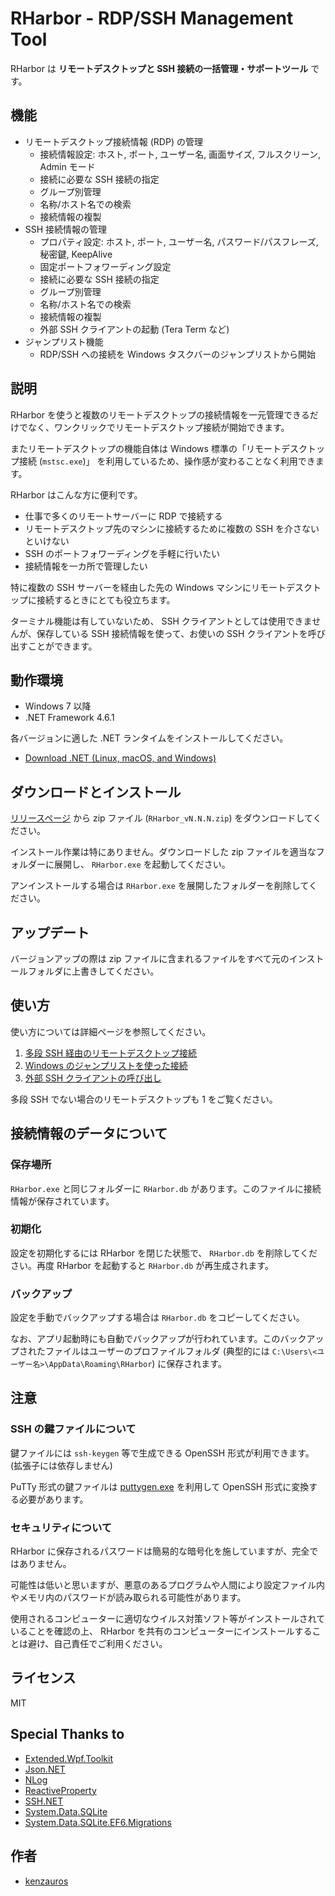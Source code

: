 RHarbor - RDP/SSH Management Tool
=====

RHarbor は **リモートデスクトップと SSH 接続の一括管理・サポートツール** です。

## 機能

- リモートデスクトップ接続情報 (RDP) の管理
    - 接続情報設定: ホスト, ポート, ユーザー名, 画面サイズ, フルスクリーン,  Admin モード
    - 接続に必要な SSH 接続の指定
    - グループ別管理
    - 名称/ホスト名での検索
    - 接続情報の複製
- SSH 接続情報の管理
    - プロパティ設定: ホスト, ポート, ユーザー名, パスワード/パスフレーズ, 秘密鍵, KeepAlive
    - 固定ポートフォワーディング設定
    - 接続に必要な SSH 接続の指定
    - グループ別管理
    - 名称/ホスト名での検索
    - 接続情報の複製
    - 外部 SSH クライアントの起動 (Tera Term など)
- ジャンプリスト機能
    - RDP/SSH への接続を Windows タスクバーのジャンプリストから開始

## 説明

RHarbor を使うと複数のリモートデスクトップの接続情報を一元管理できるだけでなく、ワンクリックでリモートデスクトップ接続が開始できます。

またリモートデスクトップの機能自体は Windows 標準の「リモートデスクトップ接続 (`mstsc.exe`)」 を利用しているため、操作感が変わることなく利用できます。

RHarbor はこんな方に便利です。

- 仕事で多くのリモートサーバーに RDP で接続する
- リモートデスクトップ先のマシンに接続するために複数の SSH を介さないといけない
- SSH のポートフォワーディングを手軽に行いたい
- 接続情報を一カ所で管理したい

特に複数の SSH サーバーを経由した先の Windows マシンにリモートデスクトップに接続するときにとても役立ちます。

ターミナル機能は有していないため、 SSH クライアントとしては使用できませんが、保存している SSH 接続情報を使って、お使いの SSH クライアントを呼び出すことができます。

## 動作環境

- Windows 7 以降
- .NET Framework 4.6.1

各バージョンに適した .NET ランタイムをインストールしてください。

- [Download .NET (Linux, macOS, and Windows)](https://dotnet.microsoft.com/download)

## ダウンロードとインストール

[リリースページ](https://github.com/kenzauros/rharbor/releases) から zip ファイル (`RHarbor_vN.N.N.zip`) をダウンロードしてください。

インストール作業は特にありません。ダウンロードした zip ファイルを適当なフォルダーに展開し、 `RHarbor.exe` を起動してください。

アンインストールする場合は `RHarbor.exe` を展開したフォルダーを削除してください。

## アップデート

バージョンアップの際は zip ファイルに含まれるファイルをすべて元のインストールフォルダに上書きしてください。

## 使い方

使い方については詳細ページを参照してください。

1. [多段 SSH 経由のリモートデスクトップ接続](https://kenzauros.github.io/rharbor/rdp-with-multi-hop-ssh.ja.html)
1. [Windows のジャンプリストを使った接続](https://kenzauros.github.io/rharbor/jump-list.ja.html)
1. [外部 SSH クライアントの呼び出し](https://kenzauros.github.io/rharbor/invoke-ssh-client.ja.html)

多段 SSH でない場合のリモートデスクトップも 1 をご覧ください。

## 接続情報のデータについて

### 保存場所

`RHarbor.exe` と同じフォルダーに `RHarbor.db` があります。このファイルに接続情報が保存されています。

### 初期化

設定を初期化するには RHarbor を閉じた状態で、 `RHarbor.db` を削除してください。再度 RHarbor を起動すると `RHarbor.db` が再生成されます。

### バックアップ

設定を手動でバックアップする場合は `RHarbor.db` をコピーしてください。

なお、アプリ起動時にも自動でバックアップが行われています。このバックアップされたファイルはユーザーのプロファイルフォルダ (典型的には `C:\Users\<ユーザー名>\AppData\Roaming\RHarbor`) に保存されます。

## 注意

### SSH の鍵ファイルについて

鍵ファイルには `ssh-keygen` 等で生成できる OpenSSH 形式が利用できます。 (拡張子には依存しません)

PuTTy 形式の鍵ファイルは [puttygen.exe](https://www.chiark.greenend.org.uk/~sgtatham/putty/latest.html) を利用して OpenSSH 形式に変換する必要があります。

### セキュリティについて

RHarbor に保存されるパスワードは簡易的な暗号化を施していますが、完全ではありません。

可能性は低いと思いますが、悪意のあるプログラムや人間により設定ファイル内やメモリ内のパスワードが読み取られる可能性があります。

使用されるコンピューターに適切なウイルス対策ソフト等がインストールされていることを確認の上、 RHarbor を共有のコンピューターにインストールすることは避け、自己責任でご利用ください。

## ライセンス

MIT

## Special Thanks to

- [Extended.Wpf.Toolkit](https://github.com/xceedsoftware/wpftoolkit)
- [Json.NET](https://www.newtonsoft.com/json)
- [NLog](https://nlog-project.org/)
- [ReactiveProperty](https://github.com/runceel/ReactiveProperty)
- [SSH.NET](https://github.com/sshnet/SSH.NET/)
- [System.Data.SQLite](https://system.data.sqlite.org/index.html/doc/trunk/www/index.wiki)
- [System.Data.SQLite.EF6.Migrations](https://github.com/bubibubi/db2ef6migrations)

## 作者

- [kenzauros](https://github.com/kenzauros)
